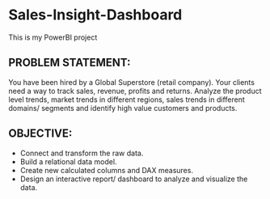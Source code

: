 # Sales-Insight-Dashboard

This is my PowerBI project

## PROBLEM STATEMENT:

You have been hired by a Global Superstore (retail company). Your clients need a way to track sales, revenue, profits and returns. Analyze the product level trends, market trends in different regions, sales trends in different domains/ segments and identify high value customers and products.

## OBJECTIVE:
- Connect and transform the raw data. 
- Build a relational data model.
- Create new calculated columns and DAX measures.
- Design an interactive report/ dashboard to analyze and visualize the data.
